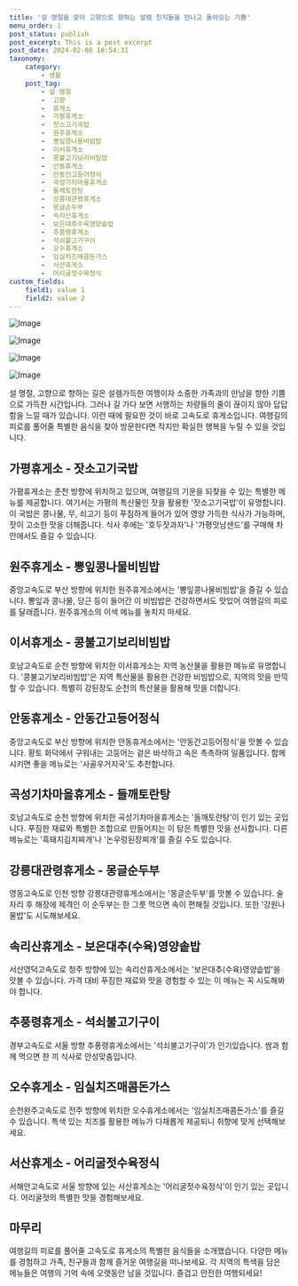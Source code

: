```yaml
---
title: '설 명절을 맞아 고향으로 향하는 설렘 친지들을 만나고 돌아오는 기쁨'
menu_order: 1
post_status: publish
post_excerpt: This is a post excerpt
post_date: 2024-02-08 18:54:31
taxonomy:
    category:
        - 생활
    post_tag:
        - 설 명절
        -  고향
        -  휴게소
        -  가평휴게소
        -  잣소고기국밥
        -  원주휴게소
        -  뽕잎콩나물비빔밥
        -  이서휴게소
        -  콩불고기보리비빔밥
        -  안동휴게소
        -  안동간고등어정식
        -  곡성기차마을휴게소
        -  들깨토란탕
        -  강릉대관령휴게소
        -  몽글순두부
        -  속리산휴게소
        -  보은대추수육영양솥밥
        -  추풍령휴게소
        -  석쇠불고기구이
        -  오수휴게소
        -  임실치즈매콤돈가스
        -  서산휴게소
        -  어리굴젓수육정식
custom_fields:
    field1: value 1
    field2: value 2
---
```


![Image](https://imgnews.pstatic.net/image/037/2024/02/08/0000033814_001_20240208090201115.jpg?type=w647)

![Image](https://imgnews.pstatic.net/image/037/2024/02/08/0000033814_002_20240208090201192.jpg?type=w647)

![Image](https://imgnews.pstatic.net/image/037/2024/02/08/0000033814_003_20240208090201265.jpg?type=w647)

![Image](https://imgnews.pstatic.net/image/037/2024/02/08/0000033814_004_20240208090201341.jpg?type=w647)

설 명절, 고향으로 향하는 길은 설렘가득한 여행이자 소중한 가족과의 만남을 향한 기쁨으로 가득찬 시간입니다. 그러나 길 가다 보면 서행하는 차량들의 줄이 끊이지 않아 답답함을 느낄 때가 있습니다. 이런 때에 필요한 것이 바로 고속도로 휴게소입니다. 여행길의 피로를 풀어줄 특별한 음식을 찾아 방문한다면 작지만 확실한 행복을 누릴 수 있을 것입니다.
## 가평휴게소 - 잣소고기국밥
가평휴게소는 춘천 방향에 위치하고 있으며, 여행길의 기운을 되찾을 수 있는 특별한 메뉴를 제공합니다. 여기서는 가평의 특산물인 잣을 활용한 '잣소고기국밥'이 유명합니다. 이 국밥은 콩나물, 무, 쇠고기 등이 푸짐하게 들어가 있어 영양 가득한 식사가 가능하며, 잣이 고소한 맛을 더해줍니다. 식사 후에는 '호두잣과자'나 '가평맛남샌드'를 구매해 차 안에서도 즐길 수 있습니다.
## 원주휴게소 - 뽕잎콩나물비빔밥
중앙고속도로 부산 방향에 위치한 원주휴게소에서는 '뽕잎콩나물비빔밥'을 즐길 수 있습니다. 뽕잎과 콩나물, 당근 등이 들어간 이 비빔밥은 건강하면서도 맛있어 여행길의 피로를 달래줍니다. 원주휴게소의 이색 메뉴를 놓치지 마세요.
## 이서휴게소 - 콩불고기보리비빔밥
호남고속도로 순천 방향에 위치한 이서휴게소는 지역 농산물을 활용한 메뉴로 유명합니다. '콩불고기보리비빔밥'은 지역 특산물을 활용한 건강한 비빔밥으로, 지역의 맛을 만끽할 수 있습니다. 특별히 강된장도 순천의 특산물을 활용해 맛을 더합니다.
## 안동휴게소 - 안동간고등어정식
중앙고속도로 부산 방향에 위치한 안동휴게소에서는 '안동간고등어정식'을 맛볼 수 있습니다. 황토 화덕에서 구워내는 고등어는 겉은 바삭하고 속은 촉촉하여 일품입니다. 함께 시키면 좋을 메뉴로는 '사골우거지국'도 추천합니다.
## 곡성기차마을휴게소 - 들깨토란탕
호남고속도로 순천 방향에 위치한 곡성기차마을휴게소는 '들깨토란탕'이 인기 있는 곳입니다. 푸짐한 재료와 특별한 조합으로 만들어지는 이 탕은 특별한 맛을 선사합니다. 다른 메뉴로는 '흑돼지김치찌개'나 '논우렁된장찌개'를 즐길 수도 있습니다.
## 강릉대관령휴게소 - 몽글순두부
영동고속도로 인천 방향 강릉대관령휴게소에서는 '몽글순두부'를 맛볼 수 있습니다. 술자리 후 해장에 제격인 이 순두부는 한 그릇 먹으면 속이 편해질 것입니다. 또한 '강원나물밥'도 시도해보세요.
## 속리산휴게소 - 보은대추(수육)영양솥밥
서산영덕고속도로 청주 방향에 있는 속리산휴게소에서는 '보은대추(수육)영양솥밥'을 맛볼 수 있습니다. 가격 대비 푸짐한 재료와 맛을 경험할 수 있는 이 메뉴는 꼭 시도해봐야 합니다. 
## 추풍령휴게소 - 석쇠불고기구이
경부고속도로 서울 방향 추풍령휴게소에서는 '석쇠불고기구이'가 인기있습니다. 쌈과 함께 먹으면 한 끼 식사로 안성맞춤입니다. 
## 오수휴게소 - 임실치즈매콤돈가스
순천완주고속도로 전주 방향에 위치한 오수휴게소에서는 '임실치즈매콤돈가스'를 즐길 수 있습니다. 특색 있는 치즈를 활용한 메뉴가 다채롭게 제공되니 취향에 맞게 선택해보세요.
## 서산휴게소 - 어리굴젓수육정식
서해안고속도로 서울 방향에 있는 서산휴게소는 '어리굴젓수육정식'이 인기 있는 곳입니다. 어리굴젓의 특별한 맛을 경험해보세요.
## 마무리
여행길의 피로를 풀어줄 고속도로 휴게소의 특별한 음식들을 소개했습니다. 다양한 메뉴를 경험하고 가족, 친구들과 함께 즐거운 여행길을 떠나보세요. 각 지역의 특색을 담은 메뉴들은 여행의 기억 속에 오랫동안 남을 것입니다. 즐겁고 안전한 여행되세요!
